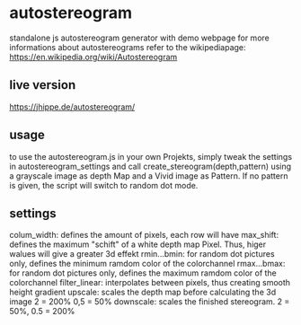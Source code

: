 # autostereogram
standalone js autostereogram generator with demo webpage
for more informations about autostereograms refer to the wikipediapage:
https://en.wikipedia.org/wiki/Autostereogram

## live version
https://jhippe.de/autostereogram/

## usage
to use the autostereogram.js in your own Projekts, simply tweak the settings in autostereogram\_settings and call create\_stereogram(depth,pattern) using a grayscale image as depth Map and a Vivid image as Pattern. If no pattern is given, the script will switch to random dot mode.

## settings
colum_width: defines the amount of pixels, each row will have
max_shift: defines the maximum "schift" of a white depth map Pixel. Thus, higer walues will give a greater 3d effekt
rmin...bmin: for random dot pictures only, defines the minimum ramdom color of the colorchannel
rmax...bmax: for random dot pictures only, defines the maximum ramdom color of the colorchannel
filter_linear: interpolates between pixels, thus creating smooth height gradient
upscale: scales the depth map before calculating the 3d image 2 = 200% 0,5 = 50%
downscale: scales the finished stereogram. 2 = 50%, 0.5 = 200%


